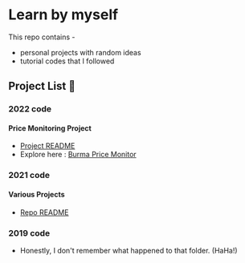# Learn by myself 

This repo contains -
- personal projects with random ideas 
- tutorial codes that I followed

## Project List :blue_book:

### 2022 code
#### Price Monitoring Project
  - [Project README](2022_code/README.md)
  - Explore here : [Burma Price Monitor](burma-prices.leetdev.net)

### 2021 code
#### Various Projects
  - [Repo README](2021_code/README.md)

### 2019 code 
- Honestly, I don't remember what happened to that folder. (HaHa!)


